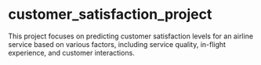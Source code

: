 # customer_satisfaction_project
This project focuses on predicting customer satisfaction levels for an airline service based on various factors, including service quality, in-flight experience, and customer interactions.
